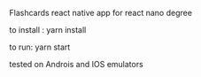 Flashcards react native app for react nano degree

to install :
 yarn install

to run:
yarn start


tested on Androis and IOS emulators
